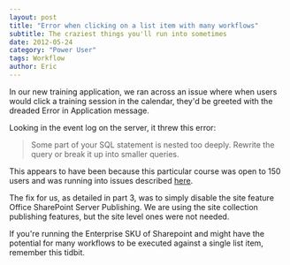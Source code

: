 ```yaml
---
layout: post
title: "Error when clicking on a list item with many workflows"
subtitle: The craziest things you'll run into sometimes
date: 2012-05-24
category: "Power User"
tags: Workflow
author: Eric
---
```


In our new training application, we ran across an issue where when users would click a training session in the calendar, they'd be greeted with the dreaded Error in Application message.

Looking in the event log on the server, it threw this error:
 > Some part of your SQL statement is nested too deeply. Rewrite the query or break it up into smaller queries.

This appears to have been because this particular course was open to 150 users and was running into issues described [here](http://blogs.blackmarble.co.uk/blogs/rhepworth/post/2008/07/03/workflow-history-and-sql-error.aspx.).

The fix for us, as detailed in part 3, was to simply disable the site feature Office SharePoint Server Publishing.  We are using the site collection publishing features, but the site level ones were not needed.

If you're running the Enterprise SKU of Sharepoint and might have the potential for many workflows to be executed against a single list item, remember this tidbit.

